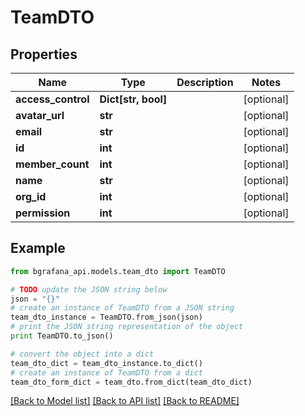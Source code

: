 # TeamDTO


## Properties
Name | Type | Description | Notes
------------ | ------------- | ------------- | -------------
**access_control** | **Dict[str, bool]** |  | [optional] 
**avatar_url** | **str** |  | [optional] 
**email** | **str** |  | [optional] 
**id** | **int** |  | [optional] 
**member_count** | **int** |  | [optional] 
**name** | **str** |  | [optional] 
**org_id** | **int** |  | [optional] 
**permission** | **int** |  | [optional] 

## Example

```python
from bgrafana_api.models.team_dto import TeamDTO

# TODO update the JSON string below
json = "{}"
# create an instance of TeamDTO from a JSON string
team_dto_instance = TeamDTO.from_json(json)
# print the JSON string representation of the object
print TeamDTO.to_json()

# convert the object into a dict
team_dto_dict = team_dto_instance.to_dict()
# create an instance of TeamDTO from a dict
team_dto_form_dict = team_dto.from_dict(team_dto_dict)
```
[[Back to Model list]](../README.md#documentation-for-models) [[Back to API list]](../README.md#documentation-for-api-endpoints) [[Back to README]](../README.md)


